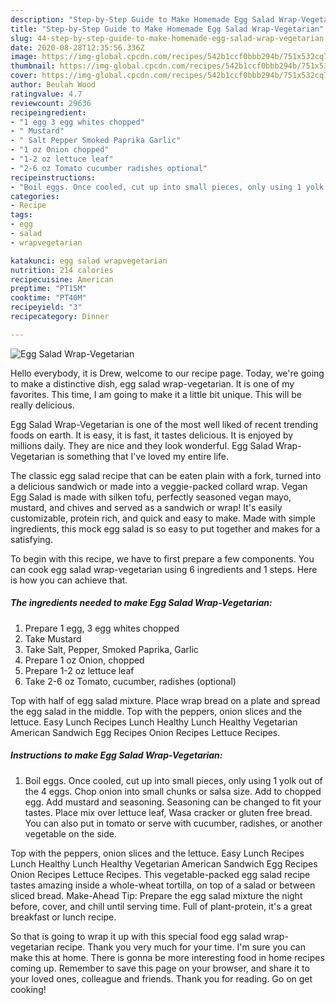 ```yaml
---
description: "Step-by-Step Guide to Make Homemade Egg Salad Wrap-Vegetarian"
title: "Step-by-Step Guide to Make Homemade Egg Salad Wrap-Vegetarian"
slug: 44-step-by-step-guide-to-make-homemade-egg-salad-wrap-vegetarian
date: 2020-08-28T12:35:56.336Z
image: https://img-global.cpcdn.com/recipes/542b1ccf0bbb294b/751x532cq70/egg-salad-wrap-vegetarian-recipe-main-photo.jpg
thumbnail: https://img-global.cpcdn.com/recipes/542b1ccf0bbb294b/751x532cq70/egg-salad-wrap-vegetarian-recipe-main-photo.jpg
cover: https://img-global.cpcdn.com/recipes/542b1ccf0bbb294b/751x532cq70/egg-salad-wrap-vegetarian-recipe-main-photo.jpg
author: Beulah Wood
ratingvalue: 4.7
reviewcount: 29636
recipeingredient:
- "1 egg 3 egg whites chopped"
- " Mustard"
- " Salt Pepper Smoked Paprika Garlic"
- "1 oz Onion chopped"
- "1-2 oz lettuce leaf"
- "2-6 oz Tomato cucumber radishes optional"
recipeinstructions:
- "Boil eggs. Once cooled, cut up into small pieces, only using 1 yolk out of the 4 eggs. Chop onion into small chunks or salsa size. Add to chopped egg. Add mustard and seasoning. Seasoning can be changed to fit your tastes. Place mix over lettuce leaf, Wasa cracker or gluten free bread. You can also put in tomato or serve with cucumber, radishes, or another vegetable on the side."
categories:
- Recipe
tags:
- egg
- salad
- wrapvegetarian

katakunci: egg salad wrapvegetarian 
nutrition: 214 calories
recipecuisine: American
preptime: "PT15M"
cooktime: "PT40M"
recipeyield: "3"
recipecategory: Dinner

---
```



![Egg Salad Wrap-Vegetarian](https://img-global.cpcdn.com/recipes/542b1ccf0bbb294b/751x532cq70/egg-salad-wrap-vegetarian-recipe-main-photo.jpg)

Hello everybody, it is Drew, welcome to our recipe page. Today, we're going to make a distinctive dish, egg salad wrap-vegetarian. It is one of my favorites. This time, I am going to make it a little bit unique. This will be really delicious.

Egg Salad Wrap-Vegetarian is one of the most well liked of recent trending foods on earth. It is easy, it is fast, it tastes delicious. It is enjoyed by millions daily. They are nice and they look wonderful. Egg Salad Wrap-Vegetarian is something that I've loved my entire life.

The classic egg salad recipe that can be eaten plain with a fork, turned into a delicious sandwich or made into a veggie-packed collard wrap. Vegan Egg Salad is made with silken tofu, perfectly seasoned vegan mayo, mustard, and chives and served as a sandwich or wrap! It&#39;s easily customizable, protein rich, and quick and easy to make. Made with simple ingredients, this mock egg salad is so easy to put together and makes for a satisfying.


To begin with this recipe, we have to first prepare a few components. You can cook egg salad wrap-vegetarian using 6 ingredients and 1 steps. Here is how you can achieve that.

<!--inarticleads1-->

##### The ingredients needed to make Egg Salad Wrap-Vegetarian:

1. Prepare 1 egg, 3 egg whites chopped
1. Take  Mustard
1. Take  Salt, Pepper, Smoked Paprika, Garlic
1. Prepare 1 oz Onion, chopped
1. Prepare 1-2 oz lettuce leaf
1. Take 2-6 oz Tomato, cucumber, radishes (optional)


Top with half of egg salad mixture. Place wrap bread on a plate and spread the egg salad in the middle. Top with the peppers, onion slices and the lettuce. Easy Lunch Recipes Lunch Healthy Lunch Healthy Vegetarian American Sandwich Egg Recipes Onion Recipes Lettuce Recipes. 

<!--inarticleads2-->

##### Instructions to make Egg Salad Wrap-Vegetarian:

1. Boil eggs. Once cooled, cut up into small pieces, only using 1 yolk out of the 4 eggs. Chop onion into small chunks or salsa size. Add to chopped egg. Add mustard and seasoning. Seasoning can be changed to fit your tastes. Place mix over lettuce leaf, Wasa cracker or gluten free bread. You can also put in tomato or serve with cucumber, radishes, or another vegetable on the side.


Top with the peppers, onion slices and the lettuce. Easy Lunch Recipes Lunch Healthy Lunch Healthy Vegetarian American Sandwich Egg Recipes Onion Recipes Lettuce Recipes. This vegetable-packed egg salad recipe tastes amazing inside a whole-wheat tortilla, on top of a salad or between sliced bread. Make-Ahead Tip: Prepare the egg salad mixture the night before, cover, and chill until serving time. Full of plant-protein, it&#39;s a great breakfast or lunch recipe. 

So that is going to wrap it up with this special food egg salad wrap-vegetarian recipe. Thank you very much for your time. I'm sure you can make this at home. There is gonna be more interesting food in home recipes coming up. Remember to save this page on your browser, and share it to your loved ones, colleague and friends. Thank you for reading. Go on get cooking!
